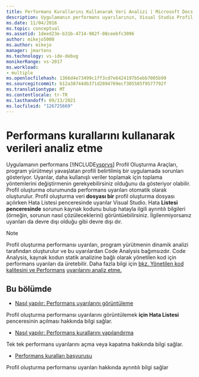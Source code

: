 ```yaml
---
title: Performans Kurallarını Kullanarak Veri Analizi | Microsoft Docs
description: Uygulamanın performans uyarılarının, Visual Studio Profil Oluşturma Araçları program yürütmeyi yavaşlatan, profili belirtilmiş bir uygulamada sorunları nasıl göster olduğunu öğrenin.
ms.date: 11/04/2016
ms.topic: conceptual
ms.assetid: 1deed23e-b31b-4714-982f-08ceebfc3096
author: mikejo5000
ms.author: mikejo
manager: jmartens
ms.technology: vs-ide-debug
monikerRange: vs-2017
ms.workload:
- multiple
ms.openlocfilehash: 1366d4e73499c1ff3cd7e6424197b5ebb7005b99
ms.sourcegitcommit: b12a38744db371d2894769ecf305585f9577792f
ms.translationtype: MT
ms.contentlocale: tr-TR
ms.lasthandoff: 09/13/2021
ms.locfileid: "126725669"
---
```

# <a name="use-performance-rules-to-analyze-data"></a>Performans kurallarını kullanarak verileri analiz etme
Uygulamanın performans [!INCLUDE[vsprvs](../code-quality/includes/vsprvs_md.md)] Profil Oluşturma Araçları, program yürütmeyi yavaşlatan profili belirtilmiş bir uygulamada sorunları gösteriyor. Uyarılar, daha kullanışlı veriler toplamak için toplama yöntemlerini değiştirmenin gerekyebilirsiniz olduğunu da gösteriyor olabilir. Profil oluşturma oturumunda performans uyarıları otomatik olarak oluşturulur. Profil oluşturma veri **dosyası bir** profil oluşturma dosyası açılırken Hata Listesi penceresinde uyarılar Visual Studio. Hata **Listesi penceresinde** sorunun kaynak kodunu bulup hatayla ilgili ayrıntılı bilgileri (örneğin, sorunun nasıl çözüleceklerini) görüntüebilirsiniz. İlgilenmiyorsanız uyarıları da devre dışı olduğu gibi devre dışı dır.

> [!NOTE]
> Profil oluşturma performansı uyarıları, program yürütmenin dinamik analizi tarafından oluşturulur ve bu uyarılardan Code Analysis bağımsızdır. Code Analysis, kaynak kodun statik analizine bağlı olarak yönetilen kod için performans uyarıları da üretebilir. Daha fazla bilgi için [bkz. Yönetilen kod kalitesini ve Performans](../code-quality/code-analysis-for-managed-code-overview.md) [uyarılarını analiz etme.](/dotnet/fundamentals/code-analysis/quality-rules/performance-warnings)

## <a name="in-this-section"></a>Bu bölümde
- [Nasıl yapılır: Performans uyarılarını görüntüleme](../profiling/how-to-view-performance-warnings.md)

 Profil oluşturma performansı uyarılarını görüntülemek **için Hata Listesi** penceresinin açılması hakkında bilgi sağlar.

- [Nasıl yapılır: Performans kurallarını yapılandırma](../profiling/how-to-configure-performance-rules.md)

 Tek tek performans uyarılarını açma veya kapatma hakkında bilgi sağlar.

- [Performans kuralları başvurusu](../profiling/performance-rules-reference.md)

 Profil oluşturma performansı uyarıları hakkında ayrıntılı bilgi sağlar
